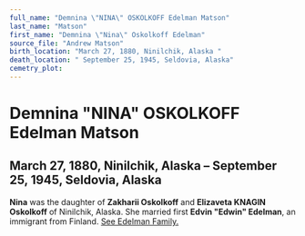 ```yaml
---
full_name: "Demnina \"NINA\" OSKOLKOFF Edelman Matson"
last_name: "Matson"
first_name: "Demnina \"Nina\" Oskolkoff Edelman"
source_file: "Andrew Matson"
birth_location: "March 27, 1880, Ninilchik, Alaska "
death_location: " September 25, 1945, Seldovia, Alaska"
cemetry_plot: 
---
```

# Demnina "NINA" OSKOLKOFF Edelman Matson

## March 27, 1880, Ninilchik, Alaska – September 25, 1945, Seldovia, Alaska

**Nina** was the daughter of **Zakharii Oskolkoff** and **Elizaveta
KNAGIN Oskolkoff** of Ninilchik, Alaska. She married first **Edvin
"Edwin" Edelman**, an immigrant from Finland. [See Edelman
Family.](Edvin%20and%20Demnina%20Oskolkoff%20Edelman.md)
